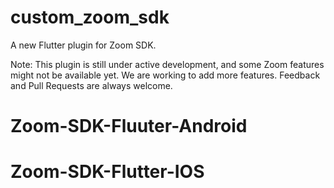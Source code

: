 # custom_zoom_sdk

A new Flutter plugin for Zoom SDK.

Note: This plugin is still under active development, and some Zoom features might not be available yet. We are working to add more features. Feedback and Pull Requests are always welcome.

# Zoom-SDK-Fluuter-Android
# Zoom-SDK-Flutter-IOS
